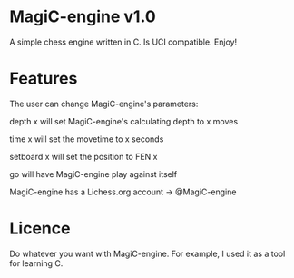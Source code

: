 # MagiC-engine v1.0

A simple chess engine written in C. Is UCI compatible. Enjoy!

# Features

The user can change MagiC-engine's parameters:

depth x will set MagiC-engine's calculating depth to x moves

time x will set the movetime to x seconds

setboard x will set the position to FEN x

go will have MagiC-engine play against itself

MagiC-engine has a Lichess.org account -> @MagiC-engine 

# Licence

Do whatever you want with MagiC-engine. For example, I used it as a tool for learning C.
